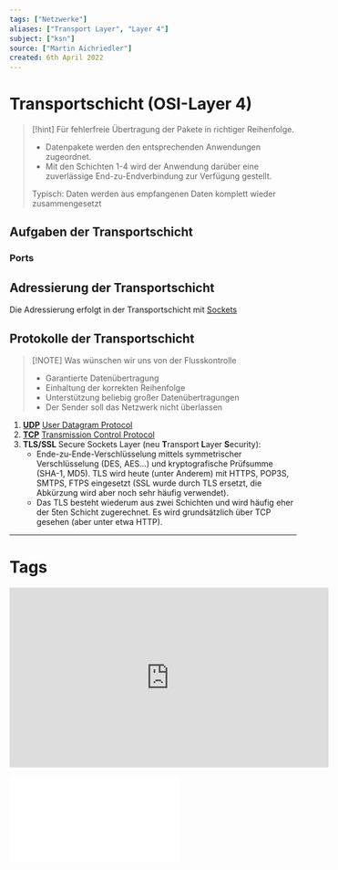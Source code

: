 ```yaml
---
tags: ["Netzwerke"]
aliases: ["Transport Layer", "Layer 4"]
subject: ["ksn"]
source: ["Martin Aichriedler"]
created: 6th April 2022
---
```


# Transportschicht (OSI-Layer 4)

> [!hint] Für fehlerfreie Übertragung der Pakete in richtiger Reihenfolge.
> - Datenpakete werden den entsprechenden Anwendungen zugeordnet.
> - Mit den Schichten 1-4 wird der Anwendung darüber eine zuverlässige End-zu-Endverbindung zur Verfügung gestellt.
>
> Typisch: Daten werden aus empfangenen Daten komplett wieder zusammengesetzt

## Aufgaben der Transportschicht

### Ports

## Adressierung der Transportschicht

Die Adressierung erfolgt in der Transportschicht mit [Sockets](Sockets)

## Protokolle der Transportschicht

> [!NOTE] Was wünschen wir uns von der Flusskontrolle
> - Garantierte Datenübertragung
> - Einhaltung der korrekten Reihenfolge
> - Unterstützung beliebig großer Datenübertragungen
> - Der Sender soll das Netzwerk nicht überlassen

1. [**UDP**](UDP.md) [User Datagram Protocol](UDP.md)
2. [**TCP**](TCP.md) [Transmission Control Protocol](TCP.md)
3. **TLS/SSL** Secure Sockets Layer (neu **T**ransport **L**ayer **S**ecurity):
	- Ende-zu-Ende-Verschlüsselung mittels symmetrischer Verschlüsselung (DES, AES…) und kryptografische Prüfsumme (SHA-1, MD5). TLS wird heute (unter Anderem) mit HTTPS, POP3S, SMTPS, FTPS eingesetzt (SSL wurde durch TLS ersetzt, die Abkürzung wird aber noch sehr häufig verwendet).
	- Das TLS besteht wiederum aus zwei Schichten und wird häufig eher der 5ten Schicht zugerechnet. Es wird grundsätzlich über TCP gesehen (aber unter etwa HTTP).



---

# Tags

<iframe width="560" height="315" src="https://www.youtube.com/embed/Vdc8TCESIg8" title="YouTube video player" frameborder="0" allow="accelerometer; autoplay; clipboard-write; encrypted-media; gyroscope; picture-in-picture" allowfullscreen></iframe>

![9-FS_ComputerNetze](assets/Christian-Baun/9-FS_ComputerNetze.pdf)
